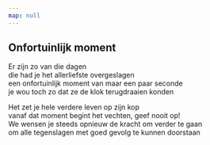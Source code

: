 ```yaml
---
map: null
---
```


## Onfortuinlijk moment

Er zijn zo van die dagen\
die had je het allerliefste overgeslagen\
een onfortuinlijk moment van maar een paar seconde\
je wou toch zo dat ze de klok terugdraaien konden

Het zet je hele verdere leven op zijn kop\
vanaf dat moment begint het vechten, geef nooit op!\
We wensen je steeds opnieuw de kracht om verder te gaan\
om alle tegenslagen met goed gevolg te kunnen doorstaan
